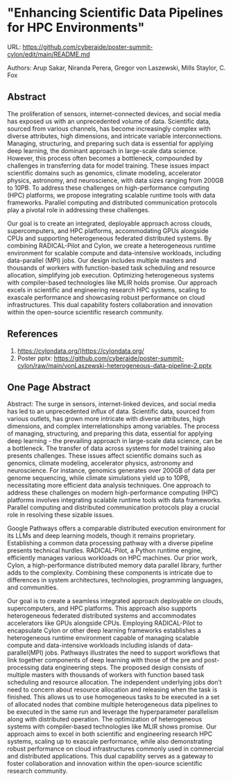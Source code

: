 
# "Enhancing Scientific Data Pipelines for HPC Environments"

URL: <https://github.com/cyberaide/poster-summit-cylon/edit/main/README.md>

Authors: Arup Sakar,  Niranda Perera, Gregor von Laszewski, Mills Staylor, C. Fox

## Abstract

The proliferation of sensors, internet-connected devices, and social media has exposed us with an unprecedented volume of data. Scientific data, sourced from various channels, has become increasingly complex with diverse attributes, high dimensions, and intricate variable interconnections. Managing, structuring, and preparing such data is essential for applying deep learning, the dominant approach in large-scale data science. However, this process often becomes a bottleneck, compounded by challenges in transferring data for model training. These issues impact scientific domains such as genomics, climate modeling, accelerator physics, astronomy, and neuroscience, with data sizes ranging from 200GB to 10PB. To address these challenges on high-performance computing (HPC) platforms, we propose integrating scalable runtime tools with data frameworks. Parallel computing and distributed communication protocols play a pivotal role in addressing these challenges.

Our goal is to create an integrated, deployable approach across clouds, supercomputers, and HPC platforms, accommodating GPUs alongside CPUs and supporting heterogeneous federated distributed systems. By combining RADICAL-Pilot and Cylon, we create a heterogeneous runtime environment for scalable compute and data-intensive workloads, including data-parallel (MPI) jobs. Our design includes multiple masters and thousands of workers with function-based task scheduling and resource allocation, simplifying job execution. Optimizing heterogeneous systems with compiler-based technologies like MLIR holds promise. Our approach excels in scientific and engineering research HPC systems, scaling to exascale performance and showcasing robust performance on cloud infrastructures. This dual capability fosters collaboration and innovation within the open-source scientific research community.

## References

1. <https://cylondata.org/)https://cylondata.org/>
2. Poster pptx: <https://github.com/cyberaide/poster-summit-cylon/raw/main/vonLaszewski-heterogeneous-data-pipeline-2.pptx>

## One Page Abstract

Abstract: The surge in sensors, internet-linked devices, and social media has led to an unprecedented influx of data. Scientific data, sourced from various outlets, has grown more intricate with diverse attributes, high dimensions, and complex interrelationships among variables. The process of managing, structuring, and preparing this data, essential for applying deep learning - the prevailing approach in large-scale data science, can be a bottleneck. The transfer of data across systems for model training also presents challenges. These issues affect scientific domains such as genomics, climate modeling, accelerator physics, astronomy and neuroscience. For instance, genomics generates over 200GB of data per genome sequencing, while climate simulations yield up to 10PB, necessitating more efficient data analysis techniques. One approach to address these challenges on modern high-performance computing (HPC) platforms involves integrating scalable runtime tools with data frameworks. Parallel computing and distributed communication protocols play a crucial role in resolving these sizable issues.

Google Pathways offers a comparable distributed execution environment for its LLMs and deep learning models, though it remains proprietary. Establishing a common data processing pathway with a diverse pipeline presents technical hurdles. RADICAL-Pilot, a Python runtime engine, efficiently manages various workloads on HPC machines. Our prior work, Cylon, a high-performance distributed memory data parallel library, further adds to the complexity. Combining these components is intricate due to differences in system architectures, technologies, programming languages, and communities.

Our goal is to create a seamless integrated approach deployable on clouds, supercomputers, and HPC platforms. This approach also supports heterogeneous federated distributed systems and accommodates accelerators like GPUs alongside CPUs. Employing RADICAL-Pilot to encapsulate Cylon or other deep learning frameworks establishes a heterogeneous runtime environment capable of managing scalable compute and data-intensive workloads including islands of data-parallel(MPI) jobs. Pathways illustrates the need to support workflows that link together components of deep learning with those of the pre and post-processing data engineering steps. The proposed design consists of multiple masters with thousands of workers with function based task scheduling and resource allocation. The independent underlying jobs don’t need to concern about resource allocation and releasing when the task is finished. This allows us to use homogeneous tasks to be executed in a set of allocated nodes that combine multiple heterogeneous data pipelines to be executed in the same run and leverage the hyperparameter parallelism along with distributed operation. The optimization of heterogeneous systems with compiler-based technologies like MLIR shows promise. Our approach aims to excel in both scientific and engineering research HPC systems, scaling up to exascale performance, while also demonstrating robust performance on cloud infrastructures commonly used in commercial and distributed applications. This dual capability serves as a gateway to foster collaboration and innovation within the open-source scientific research community.
